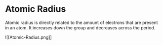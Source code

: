 # Atomic Radius

Atomic radius is directly related to the amount of electrons that are present in an atom. It increases down the group and decreases across the period.


![[Atomic-Radius.png]]